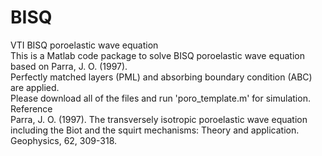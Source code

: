 # BISQ
VTI BISQ poroelastic wave equation \
This is a Matlab code package to solve BISQ poroelastic wave equation based on Parra, J. O. (1997).\
Perfectly matched layers (PML) and absorbing boundary condition (ABC) are applied. \
Please download all of the files and run 'poro_template.m' for simulation.\
Reference \
Parra, J. O. (1997). The transversely isotropic poroelastic wave equation including the Biot and the squirt mechanisms: Theory and application. Geophysics, 62, 309-318. 
